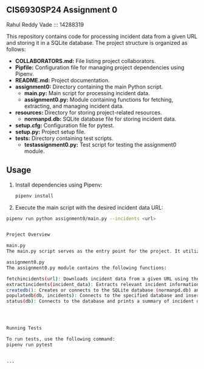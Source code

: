 ## CIS6930SP24 Assignment 0

Rahul Reddy Vade ::: 14288319

This repository contains code for processing incident data from a given URL and storing it in a SQLite database. The project structure is organized as follows:

- **COLLABORATORS.md:** File listing project collaborators.
- **Pipfile:** Configuration file for managing project dependencies using Pipenv.
- **README.md:** Project documentation.
- **assignment0:** Directory containing the main Python script.
  - **main.py:** Main script for processing incident data.
  - **assignment0.py:** Module containing functions for fetching, extracting, and managing incident data.
- **resources:** Directory for storing project-related resources.
  - **normanpd.db:** SQLite database file for storing incident data.
- **setup.cfg:** Configuration file for pytest.
- **setup.py:** Project setup file.
- **tests:** Directory containing test scripts.
  - **testassignment0.py:** Test script for testing the assignment0 module.

## Usage

1. Install dependencies using Pipenv:

   ```bash
   pipenv install


2. Execute the main script with the desired incident data URL:

```bash
pipenv run python assignment0/main.py --incidents <url>


Project Overview

main.py
The main.py script serves as the entry point for the project. It utilizes the functions defined in the assignment0 module to download incident data from a specified URL, extract relevant information, create a SQLite database, and populate it with the extracted data.

assignment0.py
The assignment0.py module contains the following functions:

fetchincidents(url): Downloads incident data from a given URL using the urllib library.
extractincidents(incident_data): Extracts relevant incident information from PDF data, assuming a variable number of columns on each page. The extracted data is formatted to match the database schema.
createdb(): Creates or connects to the SQLite database (normanpd.db) and initializes the 'incidents' table if it does not exist.
populatedb(db, incidents): Connects to the specified database and inserts incident data into the 'incidents' table.
status(db): Connects to the database and prints a summary of incident data, including the count of each non-empty nature.




Running Tests

To run tests, use the following command:
pipenv run pytest


...
